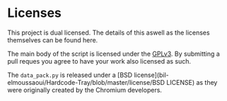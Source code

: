 # Licenses
This project is dual licensed. The details of this aswell as the licenses themselves can be found here.

The main body of the script is licensed under the [GPLv3](bil-elmoussaoui/Hardcode-Tray/blob/master/license/LICENSE). By submitting a pull reques you agree to have your work also licensed as such.

The `data_pack.py` is released under a [BSD license](bil-elmoussaoui/Hardcode-Tray/blob/master/license/BSD LICENSE) as they were originally created by the Chromium developers. 
